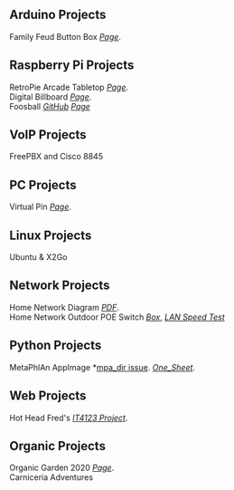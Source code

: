 ## Arduino Projects

Family Feud Button Box *[Page](https://erniethetech.github.io/lock_out/)*.

## Raspberry Pi Projects

RetroPie Arcade Tabletop *[Page](https://erniethetech.github.io/retro_pi/)*.<br>
Digital Billboard *[Page](https://erniethetech.github.io/dbb/)*.<br>
Foosball *[GitHub](https://github.com/swehner/foos/)*    *[Page](https://erniethetech.github.io/Foos/)* 

## VoIP Projects
FreePBX and Cisco 8845 

## PC Projects

Virtual Pin *[Page](https://erniethetech.github.io/virtual_pin/)*.

## Linux Projects
Ubuntu & X2Go

## Network Projects
Home Network Diagram *[PDF](Home_Network.pdf)*. <br>
Home Network Outdoor POE Switch *[Box](box.JEPG)*,    *[LAN Speed Test](speed_test.JPG)* 

## Python Projects
MetaPhlAn AppImage *[mpa_dir issue](https://www.youtube.com/watch?v=Non8VcuCn1k). *[One_Sheet](Capstone.pdf)*.

## Web Projects
Hot Head Fred's *[IT4123 Project](https://ernestogguzman.wixsite.com/it4123)*.


## Organic Projects
Organic Garden 2020 *[Page](https://erniethetech.github.io/Organic_2020/)*. <br>
Carniceria Adventures 

